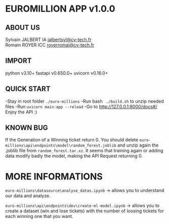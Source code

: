 # EUROMILLION APP v1.0.0
## ABOUT US
Sylvain JALBERT IA <jalbertsyl@cy-tech.fr>  
Romain ROYER ICC <royerromai@cy-tech.fr>    

## IMPORT

python v3.10+ 
fastapi v0.650.0+ 
uvicorn v0.16.0+ 
## QUICK START

-Stay in root folder ```./euro-millions```
-Run bash ``` ./build.sh``` to unzip needed files
-Run ```uvicorn main:app --reload```
-Go to http://127.0.0.1:8000/docs#/
Enjoy the API :)
## KNOWN BUG

If the Generation of a Winning ticket return 0. You should delete ```euro-millions\api\endpoints\model\random_forest.joblib```
and unzip again the .joblib file from ```random_forest.tar.xz```. It seems that training again or adding data modify badly the model, making the API Request returning 0.

# MORE INFORMATIONS

```euro-millions\datasource\analyse_datas.ipynb``` -> allows you to understand our data and analyze.

```euro-millions\api\endpoints\dev\create-ml-model.ipynb``` -> allows you to create a dataset (win and lose tickets) with the number of loosing tickets for each winning one that you want.
